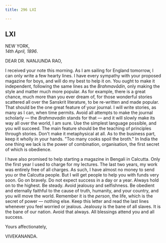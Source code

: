 ```yaml
---
title: 296 LXI

---
```

  

  


## LXI

NEW YORK,  
*14th April, 1896*.

DEAR DR. NANJUNDA RAO,

I received your note this morning. As I am sailing for England tomorrow,
I can only write a few hearty lines. I have every sympathy with your
proposed magazine for boys, and will do my best to help it on. You ought
to make it independent, following the same lines as the *Brahmavādin*,
only making the style and matter much more popular. As for example,
there is a great chance, much more than you ever dream of, for those
wonderful stories scattered all over the Sanskrit literature, to be
re-written and made popular. That should be the one great feature of
your journal. I will write stories, as many as I can, when time permits.
Avoid all attempts to make the journal scholarly — the *Brahmavadin*
stands for that — and it will slowly make its way all over the world, I
am sure. Use the simplest language possible, and you will succeed. The
main feature should be the teaching of principles through stories. Don't
make it metaphysical at all. As to the business part, keep it wholly in
your hands. "Too many cooks spoil the broth." In India the one thing we
lack is the power of combination, organisation, the first secret of
which is obedience.

I have also promised to help starting a magazine in Bengali in Calcutta.
Only the first year I used to charge for my lectures. The last two
years, my work was entirely free of all charges. As such, I have almost
no money to send you or the Calcutta people. But I will get people to
help you with funds very soon. Go on bravely. Do not expect success in a
day or a year. Always hold on to the highest. Be steady. Avoid jealousy
and selfishness. Be obedient and eternally faithful to the cause of
truth, humanity, and your country, and you will move the world. Remember
it is the *person*, the life, which is the secret of power — nothing
else. Keep this letter and read the last lines whenever you feel worried
or jealous. Jealousy is the bane of all slaves. It is the bane of our
nation. Avoid that always. All blessings attend you and all success.

Yours affectionately,

VIVEKANANDA.